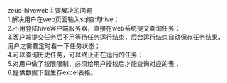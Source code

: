 zeus-hiveweb主要解决的问题     
1.解决用户在web页面输入sql查询hive；   
2.不用登陆hive客户端服务器，直接在web系统提交查询任务；    
3.客户端提交任务后不用等待任务运行结束，后台运行结束自动保存任务结果， 用户之需要定时看一下任务状态；       
4.可以查询历史任务，可以终止正在运行的任务；     
5.对用户做了权限限制，必须给用户授权后才能查询对应的表；      
6.提供数据下载生存excel表格。     

